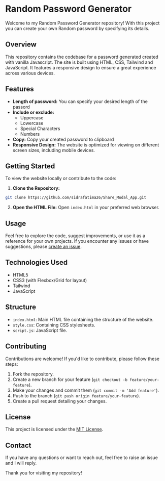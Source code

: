 # Random Password Generator

Welcome to my Random Password Generator repository! With this project you can create your own Random password by specifying its details.

## Overview

This repository contains the codebase for a password generated created with vanilla Javascript. The site is built using HTML, CSS, Tailwind and JavaScript. It features a responsive design to ensure a great experience across various devices.

## Features

- **Length of password:** You can specify your desired length of the passord
- **Include or exclude:**
  - Uppercase
  - Lowercase
  - Special Characters
  - Numbers
- **Copy:** Copy your created password to clipboard
- **Responsive Design:** The website is optimized for viewing on different screen sizes, including mobile devices.
  


## Getting Started

To view the website locally or contribute to the code:

1. **Clone the Repository:**
```bash
git clone https://github.com/sidrafatima26/Share_Modal_App.git
```

2. **Open the HTML File:** Open `index.html` in your preferred web browser.

## Usage

Feel free to explore the code, suggest improvements, or use it as a reference for your own projects. If you encounter any issues or have suggestions, please [create an issue](https://github.com/sidrafatima26/RPG/issues).

## Technologies Used

- HTML5
- CSS3 (with Flexbox/Grid for layout)
- Tailwind
- JavaScript

## Structure

- `index.html`: Main HTML file containing the structure of the website.
- `style.css`: Containing CSS stylesheets.
- `script.js`: JavaScript file.

## Contributing

Contributions are welcome! If you'd like to contribute, please follow these steps:

1. Fork the repository.
2. Create a new branch for your feature (`git checkout -b feature/your-feature`).
3. Make your changes and commit them (`git commit -m 'Add feature'`).
4. Push to the branch (`git push origin feature/your-feature`).
5. Create a pull request detailing your changes.

## License

This project is licensed under the [MIT License](LICENSE).

## Contact

If you have any questions or want to reach out, feel free to raise an issue and I will reply.

Thank you for visiting my repository!
